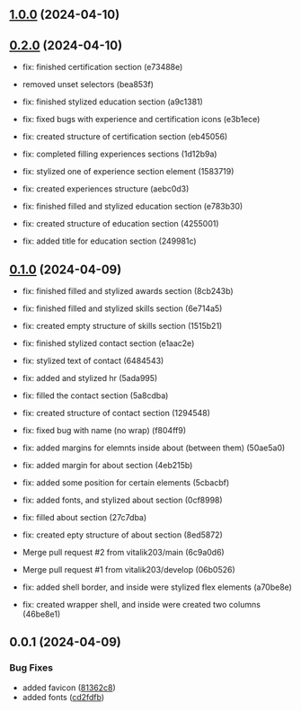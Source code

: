 

## [1.0.0](https://github.com/nick-devs/001-add-a-changelog-to-any-project/compare/0.2.0...1.0.0) (2024-04-10)

## [0.2.0](https://github.com/nick-devs/001-add-a-changelog-to-any-project/compare/0.1.3...0.2.0) (2024-04-10)

* fix: finished certification section (e73488e)
* removed unset selectors (bea853f)
* fix: finished stylized education section (a9c1381)
* fix: fixed bugs with experience and certification icons (e3b1ece)
* fix: created structure of certification section (eb45056)

* fix: completed filling experiences sections (1d12b9a)
* fix: stylized one of experience section element (1583719)
* fix: created experiences structure (aebc0d3)

* fix: finished filled and stylized education section (e783b30)
* fix: created structure of education section (4255001)
* fix: added title for education section (249981c)

## [0.1.0](https://github.com/nick-devs/001-add-a-changelog-to-any-project/compare/0.0.7...0.1.0) (2024-04-09)

* fix: finished filled and stylized awards section (8cb243b)

* fix: finished filled and stylized skills section (6e714a5)
* fix: created empty structure of skills section (1515b21)

* fix: finished stylized contact section (e1aac2e)
* fix: stylized text of contact (6484543)
* fix: added and stylized hr (5ada995)
* fix: filled the contact section (5a8cdba)
* fix: created structure of contact section (1294548)
* fix: fixed bug with name (no wrap) (f804ff9)

* fix: added margins for elemnts inside about (between them) (50ae5a0)
* fix: added margin for about section (4eb215b)
* fix: added some position for certain elements (5cbacbf)
* fix: added fonts, and stylized about section (0cf8998)
* fix: filled about section (27c7dba)
* fix: created epty structure of about section (8ed5872)
* Merge pull request #2 from vitalik203/main (6c9a0d6)
* Merge pull request #1 from vitalik203/develop (06b0526)

* fix: added shell border, and inside were stylized flex elements (a70be8e)

* fix: created wrapper shell, and inside were created two columns (46be8e1)

## 0.0.1 (2024-04-09)


### Bug Fixes

* added favicon ([81362c8](https://github.com/nick-devs/001-add-a-changelog-to-any-project/commit/81362c88485ce8825b1002a72a60e7da8053ca93))
* added fonts ([cd2fdfb](https://github.com/nick-devs/001-add-a-changelog-to-any-project/commit/cd2fdfb45c30aa2c01a271e5a7bb82b4f1585281))
